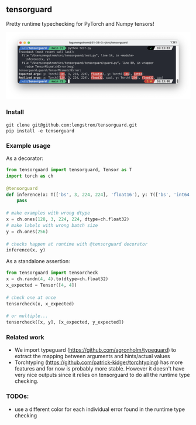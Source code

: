 ## tensorguard

Pretty runtime typechecking for PyTorch and Numpy tensors!

<p align = 'center'>
<img src = 'static/debug.png'>
</p>

### Install

	git clone git@github.com:lengstrom/tensorguard.git
	pip install -e tensorguard

### Example usage
As a decorator:
```python
from tensorguard import tensorguard, Tensor as T
import torch as ch

@tensorguard
def inference(x: T(['bs', 3, 224, 224], 'float16'), y: T(['bs', 'int64'])):
    pass

# make examples with wrong dtype
x = ch.ones(128, 3, 224, 224, dtype=ch.float32)
# make labels with wrong batch size
y = ch.ones(256)

# checks happen at runtime with @tensorguard decorator
inference(x, y)
```

As a standalone assertion:
```python
from tensorguard import tensorcheck
x = ch.randn(4, 4).to(dtype=ch.float32)
x_expected = Tensor([4, 4])

# check one at once
tensorcheck(x, x_expected)

# or multiple...
tensorcheck([x, y], [x_expected, y_expected])
```

<!-- ### Citation

	@misc{engstrom2022tensorguard,
		author = {Logan Engstrom},
		title = {Tensorguard},
		year = {2022},
		howpublished = {\url{https://github.com/lengstrom/tensorguard/}}
	}
 -->
### Related work

- We import typeguard (https://github.com/agronholm/typeguard) to extract the
mapping between arguments and hints/actual values 
- Torchtyping (https://github.com/patrick-kidger/torchtyping) has more features and for now is probably more stable. However it doesn't have very nice outputs since it relies on tensorguard to do all the
runtime type checking.


### TODOs:

- use a different color for each individual error found in the runtime type
checking
